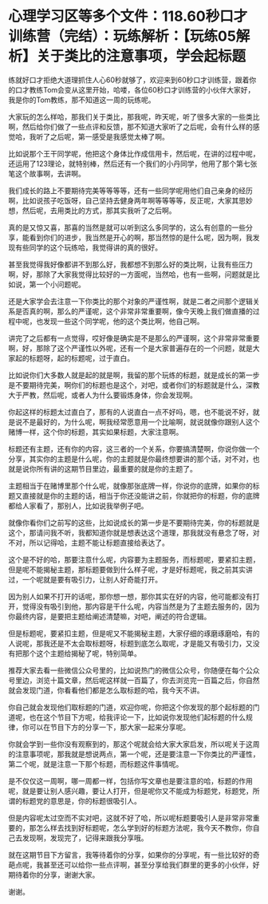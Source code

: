 # 心理学习区等多个文件：118.60秒口才训练营（完结）：玩练解析：【玩练05解析】关于类比的注意事项，学会起标题

练就好口才拒绝大道理抓住人心60秒就够了，欢迎来到60秒口才训练营，跟着你的口才教练Tom会变从这里开始，哈喽，各位60秒口才训练营的小伙伴大家好，我是你的Tom教练，那不知道这一周的玩练呢。

大家玩的怎么样哈，那我们关于类比，那我呢，昨天呢，听了很多大家的一些类比啊，然后给你们做了一些点评和反馈，那不知道大家听了之后呢，会有什么样的感觉哈，我听了之后呢，第一感受是我感觉太棒了啊。

比如说那个王干同学呢，他把这个身体比作成信用卡，然后呢，在讲的过程中呢，还运用了123理论，就特别棒，然后还有一个我们的小丹同学，他用了那个第七张笔这个故事啊，去讲啊。

我们成长的路上不要期待完美等等等等，还有一些同学呢用他们自己亲身的经历啊，比如说孩子吃饭呀，自己坚持去健身两年啊等等等等，反正呢，大家其思妙想，然后呢，去用类比的方式，那其实我听了之后啊。

真的是又惊又喜，那喜的当然是就可以听到这么多同学的，这么有创意的一些分享，能看到你们的进步，我当然是开心的啊，那当然惊的是什么呢，因为啊，我发现有些同学的这个玩练哈，我觉得讲的真的很好。

甚至我觉得我好像都讲不到那么好，我都想不到那么好的类比啊，让我有些压力啊，好，那除了大家我觉得比较好的一方面呢，当然哈，也有一些啊，问题就是比如说，第一个小问题呢。

还是大家学会去注意一下你类比的那个对象的严谨性啊，就是二者之间那个逻辑关系是否真的啊，那么的严谨呢，这个非常非常重要啊，像今天晚上我们做直播的过程中呢，也发现一些这个同学呢，他的这个类比啊，他自己啊。

讲完了之后都有一点觉得，哎好像是确实是不是那么的严谨啊，这个非常非常重要啊，好，那除了这个严谨性以外呢，还有一个是大家普遍存在的一个问题，就是大家起的标题呀，起的标题呢，过于直白。

比如说你们大多数人就是起的就是啊，我留的那个玩练的标题，就是成长的第一步是不要期待完美，啊你们的标题也是这个，对吧，或者你们的标题就是什么，深教大于严教，然后呢，或者人为什么要锻炼身体，你会发现啊。

你起这样的标题太过直白了，那有的人说直白一点不好吗，嗯，也不能说不好，就是说不是最好的，为什么呢，啊我经常愿意用一个比喻啊，就说就像你跟别人这个赌博一样，这个你的标题，其实如果标题，大家注意啊。

标题还有主题，还有你的内容，这三者的一个关系，你要搞清楚啊，你说你做一个分享，其实你的主题是什么呢，你的主题就是你最终想要讲的那个话，对不对，也就是说你所有讲的这期节目里边，最重要的就是你的主题了。

主题相当于在赌博里那个什么呢，就像那张底牌一样，你说你的底牌，如果你的标题又直接就是你的主题的话，相当于你还没能讲之前，你就把你的标题，你的底牌都给人家看了，那别人，比如说我举例子吧。

就像你看你们之前写的这些，比如说成长的第一步是不要期待完美，你的标题就是这个，那请问我不听，我都知道你就是想表达这个道理，那我就没有悬念了呀，对不对，所以记得哈，主题不能让标题直接给表达了。

这个是不好的哈，那要注意什么呢，内容要为主题服务，而标题呢，要紧扣主题，但是呢不能揭秘主题，那标题要做到什么样子呢，才是好标题呢，我之前其实讲过，一个呢就是要有吸引力，让别人好奇能打开。

因为别人如果不打开的话呢，那你想一想，那你其实在好的内容，他可能都没有打开，觉得没有吸引到他，那内容是干什么呢，内容当然是为了主题去服务的，因为你最终内容，是要把主题给阐述清楚嘛，对吧，阐述的符合逻辑。

但是标题呢，要紧扣主题，但是呢又不能揭秘主题，大家仔细的琢磨琢磨哈，有的人说呢，那我还是不太会取标题呀，标题到底怎么取呢，才是能又有吸引力，又没有把那个这个主题给揭秘了呢，特别简单。

推荐大家去看一些微信公众号里的，比如说热门的微信公众号，你随便在每个公众号里边，浏览十篇文章，然后呢这样就一百篇了，你去浏览完一百篇之后，你自然就会发现门道，你看看他们都是怎么取标题的哈，我今天不讲。

你自己就会发现他们取标题的门道，欢迎你呢，你把这个你发现的那个起标题的门道呢，也在这个节目下方呢，给我评论一下，比如说你发现他们起标题的什么规律，你可以在节目下方的分享一下，那大家一起来分享呢。

你就会学到一些你没有观察到的，那这个呢就会给大家大家启发，所以呢关于这周的注意事项呢，那我就是想说两点，第一个呢，还是要注意一下你类比的严谨性，第二个呢，就是注意一下那个标题，而标题这件事情呢。

是不仅仅这一周啊，哪一周都一样，包括你写文章也是要注意的哈，标题的作用呢，就是要让别人感兴趣，要让人打开，但是呢你又不能成为标题党，标题党，所谓的标题党的意思是，你的标题很吸引人。

但是内容呢太过空而不实对吧，这就不好了哈，所以呢标题要吸引人是非常非常重要的，那怎么样去找到好标题呢，怎么学到好的标题方法呢，我今天不教你，你自己去发现啊，发现完了，记得来跟我分享哦。

就在这期节目下方留言，我等待着你的分享，如果你的分享呢，有一些比较好的奇葩点呢，我甚至还可以给你一些点评啊，甚至分享给我们群里的更多的小伙伴，好期待着你的分享，谢谢大家。

谢谢。